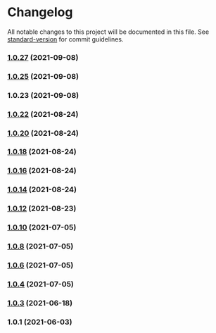 # Changelog

All notable changes to this project will be documented in this file. See [standard-version](https://github.com/conventional-changelog/standard-version) for commit guidelines.

### [1.0.27](https://github.com/nludb/typescript-client/compare/v1.0.25...v1.0.27) (2021-09-08)

### [1.0.25](https://github.com/nludb/typescript-client/compare/v1.0.23...v1.0.25) (2021-09-08)

### 1.0.23 (2021-09-08)

### [1.0.22](https://github.com/nludb/typescript-client/compare/v1.0.20...v1.0.22) (2021-08-24)

### [1.0.20](https://github.com/nludb/typescript-client/compare/v1.0.18...v1.0.20) (2021-08-24)

### [1.0.18](https://github.com/nludb/typescript-client/compare/v1.0.16...v1.0.18) (2021-08-24)

### [1.0.16](https://github.com/nludb/typescript-client/compare/v1.0.14...v1.0.16) (2021-08-24)

### [1.0.14](https://github.com/nludb/typescript-client/compare/v1.0.12...v1.0.14) (2021-08-24)

### [1.0.12](https://github.com/nludb/typescript-client/compare/v1.0.10...v1.0.12) (2021-08-23)

### [1.0.10](https://github.com/nludb/typescript-client/compare/v1.0.8...v1.0.10) (2021-07-05)

### [1.0.8](https://github.com/nludb/typescript-client/compare/v1.0.6...v1.0.8) (2021-07-05)

### [1.0.6](https://github.com/nludb/typescript-client/compare/v1.0.4...v1.0.6) (2021-07-05)

### [1.0.4](https://github.com/nludb/typescript-client/compare/v1.0.3...v1.0.4) (2021-07-05)

### [1.0.3](https://github.com/nludb/typescript-client/compare/v1.0.1...v1.0.3) (2021-06-18)

### 1.0.1 (2021-06-03)
